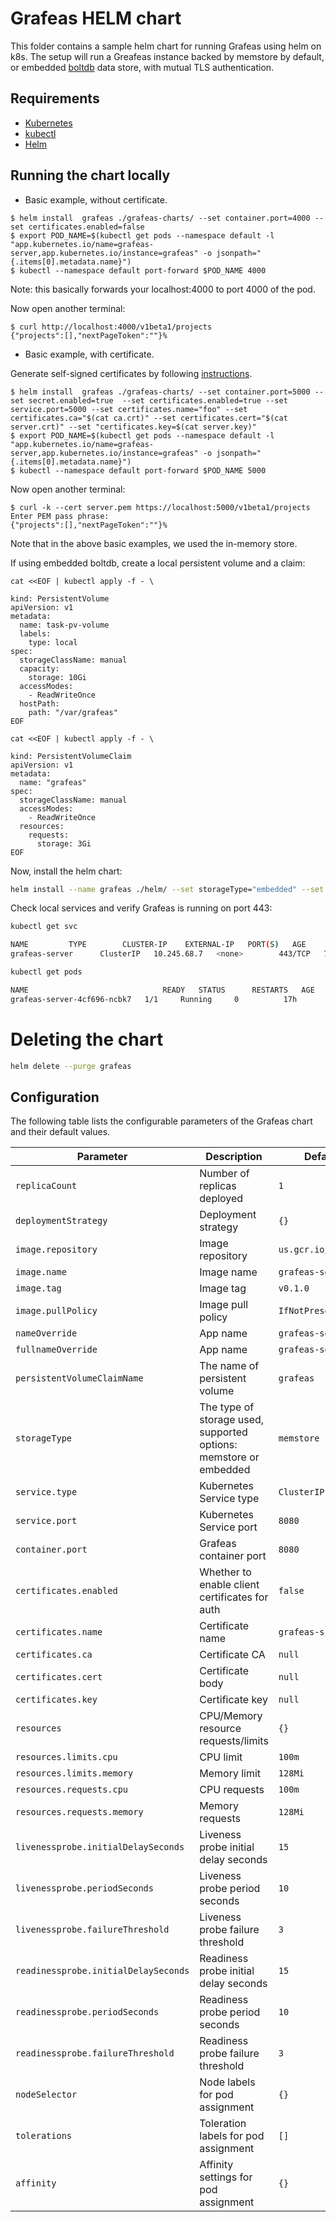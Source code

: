# Grafeas HELM chart

This folder contains a sample helm chart for running Grafeas using helm on k8s.
The setup will run a Greafeas instance backed by memstore by default, or embedded [boltdb](https://github.com/boltdb/bolt) data store, with mutual TLS authentication.

## Requirements

* [Kubernetes](https://kubernetes.io/)
* [kubectl](https://kubernetes.io/docs/tasks/tools/install-kubectl/)
* [Helm](https://helm.sh/)

## Running the chart locally

* Basic example, without certificate.
```
$ helm install  grafeas ./grafeas-charts/ --set container.port=4000 --set certificates.enabled=false
$ export POD_NAME=$(kubectl get pods --namespace default -l "app.kubernetes.io/name=grafeas-server,app.kubernetes.io/instance=grafeas" -o jsonpath="{.items[0].metadata.name}")
$ kubectl --namespace default port-forward $POD_NAME 4000
```
Note: this basically forwards your localhost:4000 to port 4000 of the pod.

Now open another terminal:
```
$ curl http://localhost:4000/v1beta1/projects
{"projects":[],"nextPageToken":""}%  
```

* Basic example, with certificate.

Generate self-signed certificates by following [instructions](../docs/running_grafeas.md#use-grafeas-with-self-signed-certificate).

```
$ helm install  grafeas ./grafeas-charts/ --set container.port=5000 --set secret.enabled=true  --set certificates.enabled=true --set service.port=5000 --set certificates.name="foo" --set certificates.ca="$(cat ca.crt)" --set certificates.cert="$(cat server.crt)" --set "certificates.key=$(cat server.key)"
$ export POD_NAME=$(kubectl get pods --namespace default -l "app.kubernetes.io/name=grafeas-server,app.kubernetes.io/instance=grafeas" -o jsonpath="{.items[0].metadata.name}")
$ kubectl --namespace default port-forward $POD_NAME 5000
```     
Now open another terminal:
```
$ curl -k --cert server.pem https://localhost:5000/v1beta1/projects
Enter PEM pass phrase:
{"projects":[],"nextPageToken":""}%
```
Note that in the above basic examples, we used the in-memory store.


If using embedded boltdb, create a local persistent volume and a claim:

```shell
cat <<EOF | kubectl apply -f - \

kind: PersistentVolume
apiVersion: v1
metadata:
  name: task-pv-volume
  labels:
    type: local
spec:
  storageClassName: manual
  capacity:
    storage: 10Gi
  accessModes:
    - ReadWriteOnce
  hostPath:
    path: "/var/grafeas"
EOF

cat <<EOF | kubectl apply -f - \

kind: PersistentVolumeClaim
apiVersion: v1
metadata:
  name: "grafeas"
spec:
  storageClassName: manual
  accessModes:
    - ReadWriteOnce
  resources:
    requests:
      storage: 3Gi
EOF
```

Now, install the helm chart:

```sh
helm install --name grafeas ./helm/ --set storageType="embedded" --set certificates.ca="$(cat ca.crt)" --set certificates.cert="$(cat server.crt)" --set "certificates.key=$(cat server.key)"
```

Check local services and verify Grafeas is running on port 443:

```sh
kubectl get svc

NAME         TYPE        CLUSTER-IP    EXTERNAL-IP   PORT(S)   AGE
grafeas-server      ClusterIP   10.245.68.7   <none>        443/TCP   79s

kubectl get pods

NAME                              READY   STATUS      RESTARTS   AGE
grafeas-server-4cf696-ncbk7   1/1     Running     0          17h
```

# Deleting the chart

```sh
helm delete --purge grafeas
```

## Configuration

The following table lists the configurable parameters of the Grafeas chart and their default values.

| Parameter                                   | Description                               | Default                                    |
| ------------------------------------------  | ----------------------------------------  | -------------------------------------------|
| `replicaCount`                                | Number of replicas deployed               | `1`                                          |
| `deploymentStrategy`                          | Deployment strategy                       | `{}`                                         |
| `image.repository`                            | Image repository                          | `us.gcr.io/grafeas`                          |
| `image.name`                                  | Image name                                | `grafeas-server`                             |
| `image.tag`                                   | Image tag                                 | `v0.1.0`                                     |
| `image.pullPolicy`                            | Image pull policy                         | `IfNotPresent`                               |
| `nameOverride`                                | App name                                  | `grafeas-server`                             |
| `fullnameOverride`                            | App name                                  | `grafeas-server`                             |
| `persistentVolumeClaimName`                   | The name of persistent volume             | `grafeas`                                    |
| `storageType`                                 | The type of storage used, supported options: memstore or embedded | `memstore`           |
| `service.type`                                | Kubernetes Service type                   | `ClusterIP`                                  |
| `service.port`                                | Kubernetes Service port                   | `8080`                                       |
| `container.port`                              | Grafeas container port                    | `8080`                                       |
| `certificates.enabled`                        | Whether to enable client certificates for auth | `false`                                 |
| `certificates.name`                           | Certificate name                          | `grafeas-ssl-certs`                          |
| `certificates.ca`                             | Certificate CA                            | `null`                                       |
| `certificates.cert`                           | Certificate body                          | `null`                                       |
| `certificates.key`                            | Certificate key                           | `null`                                       |
| `resources`                                   | CPU/Memory resource requests/limits       | `{}`                                         |
| `resources.limits.cpu`                        | CPU limit                                 | `100m`                                       |
| `resources.limits.memory`                     | Memory limit                              | `128Mi`                                      |
| `resources.requests.cpu`                      | CPU requests                              | `100m`                                       |
| `resources.requests.memory`                   | Memory requests                           | `128Mi`                                      |
| `livenessprobe.initialDelaySeconds`           | Liveness probe initial delay seconds      | `15`                                         |
| `livenessprobe.periodSeconds`                 | Liveness probe period seconds             | `10`                                         |
| `livenessprobe.failureThreshold`              | Liveness probe failure threshold          | `3`                                          |
| `readinessprobe.initialDelaySeconds`          | Readiness probe initial delay seconds     | `15`                                         |
| `readinessprobe.periodSeconds`                | Readiness probe period seconds            | `10`                                         |
| `readinessprobe.failureThreshold`             | Readiness probe failure threshold         | `3`                                          |
| `nodeSelector`                                | Node labels for pod assignment            | `{}`                                         |
| `tolerations`                                 | Toleration labels for pod assignment	  | `[]`                                         |
| `affinity`                                    | Affinity settings for pod assignment      | `{}`                                         |
